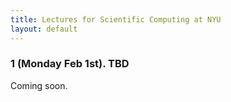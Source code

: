 ```yaml
---
title: Lectures for Scientific Computing at NYU
layout: default
---
```


### 1 (Monday Feb 1st). TBD

Coming soon. 

